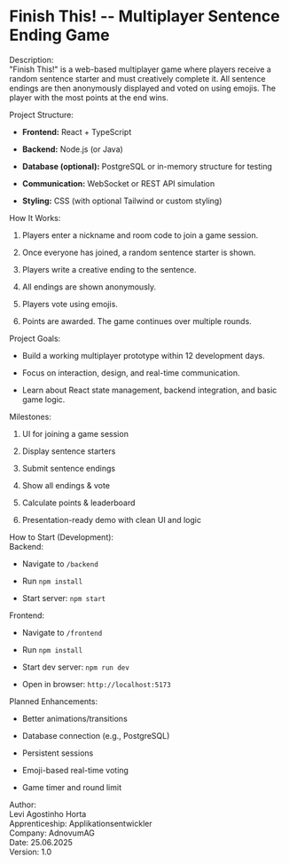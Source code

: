Finish This! -- Multiplayer Sentence Ending Game
===============================================

Description:\
"Finish This!" is a web-based multiplayer game where players receive a random sentence starter and must creatively complete it. All sentence endings are then anonymously displayed and voted on using emojis. The player with the most points at the end wins.

Project Structure:

-   **Frontend:** React + TypeScript

-   **Backend:** Node.js (or Java)

-   **Database (optional):** PostgreSQL or in-memory structure for testing

-   **Communication:** WebSocket or REST API simulation

-   **Styling:** CSS (with optional Tailwind or custom styling)

How It Works:

1.  Players enter a nickname and room code to join a game session.

2.  Once everyone has joined, a random sentence starter is shown.

3.  Players write a creative ending to the sentence.

4.  All endings are shown anonymously.

5.  Players vote using emojis.

6.  Points are awarded. The game continues over multiple rounds.

Project Goals:

-   Build a working multiplayer prototype within 12 development days.

-   Focus on interaction, design, and real-time communication.

-   Learn about React state management, backend integration, and basic game logic.

Milestones:

1.  UI for joining a game session

2.  Display sentence starters

3.  Submit sentence endings

4.  Show all endings & vote

5.  Calculate points & leaderboard

6.  Presentation-ready demo with clean UI and logic

How to Start (Development):\
Backend:

-   Navigate to `/backend`

-   Run `npm install`

-   Start server: `npm start`

Frontend:

-   Navigate to `/frontend`

-   Run `npm install`

-   Start dev server: `npm run dev`

-   Open in browser: `http://localhost:5173`

Planned Enhancements:

-   Better animations/transitions

-   Database connection (e.g., PostgreSQL)

-   Persistent sessions

-   Emoji-based real-time voting

-   Game timer and round limit

Author:\
Levi Agostinho Horta\
Apprenticeship: Applikationsentwickler\
Company: AdnovumAG\
Date: 25.06.2025\
Version: 1.0